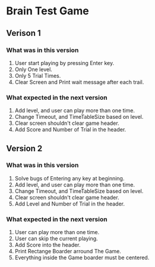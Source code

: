 # Brain Test Game

## Verison 1

### What was in this version

1. User start playing by pressing Enter key.
2. Only One level.
3. Only 5 Trial Times.
4. Clear Screen and Print wait message after each trail.

### What expected in the next version

1. Add level, and user can play more than one time.
2. Change Timeout, and TimeTableSize based on level.
3. Clear screen shouldn't clear game header.
4. Add Score and Number of Trial in the header.


## Version 2


### What was in this version
1. Solve bugs of Entering any key at beginning.
1. Add level, and user can play more than one time.
2. Change Timeout, and TimeTableSize based on level.
3. Clear screen shouldn't clear game header.
4. Add Level and Number of Trial in the header.

### What expected in the next version

1. User can play more than one time.
2. User can skip the current playing.
3. Add Score into the header.
4. Print Rectange Boarder arround The Game.
5. Everything inside the Game boarder must be centered.
